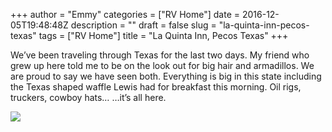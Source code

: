 +++
author = "Emmy"
categories = ["RV Home"]
date = 2016-12-05T19:48:48Z
description = ""
draft = false
slug = "la-quinta-inn-pecos-texas"
tags = ["RV Home"]
title = "La Quinta Inn, Pecos Texas"
+++


We’ve been traveling through Texas for the last two days. My friend who grew up here told me to be on the look out for big hair and armadillos. We are proud to say we have seen both. Everything is big in this state including the Texas shaped waffle Lewis had for breakfast this morning. Oil rigs, truckers, cowboy hats… …it’s all here.

![](/images/2016/12/img_2363.jpg)

